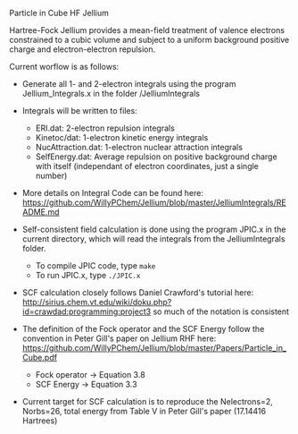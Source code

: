Particle in Cube HF Jellium

Hartree-Fock Jellium provides a mean-field treatment of valence electrons constrained to a cubic volume and subject to a uniform background positive charge and electron-electron repulsion.  

Current worflow is as follows:

- Generate all 1- and 2-electron integrals using the program Jellium_Integrals.x in the folder /JelliumIntegrals  

- Integrals will be written to files:
	- ERI.dat:           2-electron repulsion integrals
	- Kinetoc/dat:       1-electron kinetic energy integrals
	- NucAttraction.dat: 1-electron nuclear attraction integrals
	- SelfEnergy.dat:    Average repulsion on positive background charge with itself (independant of electron coordinates, just a single number)

- More details on Integral Code can be found here: https://github.com/WillyPChem/Jellium/blob/master/JelliumIntegrals/README.md 
 
- Self-consistent field calculation is done using the program JPIC.x in the current directory, which will read the integrals from the JelliumIntegrals folder.

	- To compile JPIC code, type `make`
	- To run JPIC.x, type `./JPIC.x`


- SCF calculation closely follows Daniel Crawford's tutorial here: http://sirius.chem.vt.edu/wiki/doku.php?id=crawdad:programming:project3 so much of the notation is consistent
- The definition of the Fock operator and the SCF Energy follow the convention in Peter Gill's paper on Jellium RHF here: https://github.com/WillyPChem/Jellium/blob/master/Papers/Particle_in_Cube.pdf
	- Fock operator -> Equation 3.8
	- SCF Energy ->    Equation 3.3

- Current target for SCF calculation is to reproduce the Nelectrons=2, Norbs=26, total energy from Table V in Peter Gill's paper (17.14416 Hartrees)


